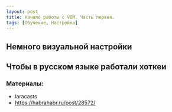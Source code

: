 ```yaml
---
layout: post
title: Начало работы с VIM. Часть первая.
tags: [Обучение, Настройка]
---
```


## Немного визуальной настройки
## Чтобы в русском языке работали хоткеи
### Материалы:
- laracasts
- https://habrahabr.ru/post/28572/

